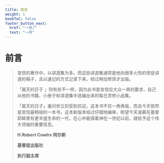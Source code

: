 ```yaml
---
title: 前言
weight: 1
bookToC: false
footer_button_next:
  href: "一月/"
  text: "一月"
---
```


# 前言

> 宣信的著作中，以讲道集为多。而这些讲道集通常是他向很多火热的信徒讲道的稿子，且以速记的方式记录下来，经过稍加修饰才出版。
>
> 「属天的日子 」则有些不一样，因为此书是宣信应大众一再的要求，自己从他的书籍、小册子和讲道集中选编出来的每日灵修小品集。
>
> 「属天的日子」甫问世立刻受到欢迎，这本书不仅一再再版，而且今天依然是宣信最畅销的一本书。这本新版本经过仔细地编审，盼望今天渴慕在基督耶稣里有更丰盛生命的一代，在心中能得着神在一世纪以前，就给予这个伟大领袖的重要信息。
>
> **H.Robert Cowlrs 柯尔斯**
>
> **基督徒出版社**
>
> **执行副主席**

